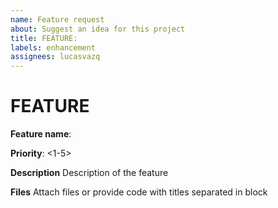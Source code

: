 ```yaml
---
name: Feature request
about: Suggest an idea for this project
title: FEATURE:
labels: enhancement
assignees: lucasvazq
---
```


# FEATURE

**Feature name**:

**Priority**: <1-5>

**Description**
Description of the feature

**Files**
Attach files or provide code with titles separated in block
